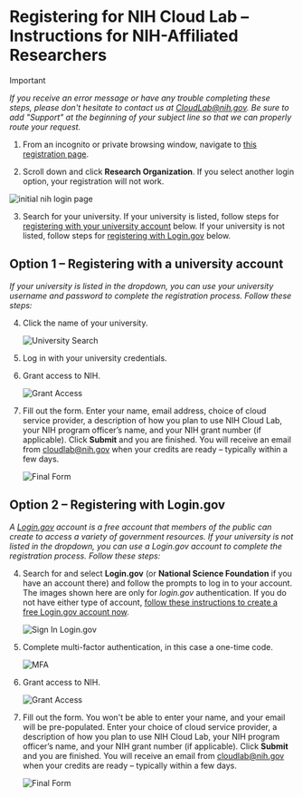 # Registering for NIH Cloud Lab – Instructions for NIH-Affiliated Researchers

> [!IMPORTANT]  
> *If you receive an error message or have any trouble completing these steps, please don't hesitate to contact us at CloudLab@nih.gov. Be sure to add "Support" at the beginning of your subject line so that we can properly route your request.*

1. From an incognito or private browsing window, navigate to [this registration page](https://nih-cloudlab.firebaseapp.com).

2. Scroll down and click **Research Organization**. If you select another login option, your registration will not work.

  ![initial nih login page](/images/1_NIH_login.png)

3. Search for your university. If your university is listed, follow steps for [registering with your university account](#university) below. If your university is not listed, follow steps for [registering with Login.gov](#login.gov) below.
   
## Option 1 – Registering with a university account <a name="university"></a>

_If your university is listed in the dropdown, you can use your university username and password to complete the registration process. Follow these steps:_

4. Click the name of your university.

   ![University Search](/images/2_input_university.png)

5. Log in with your university credentials.

6. Grant access to NIH. 

   ![Grant Access](/images/3_grant_access.png)

7. Fill out the form. Enter your name, email address, choice of cloud service provider, a description of how you plan to use NIH Cloud Lab, your NIH program officer’s name, and your NIH grant number (if applicable). Click **Submit** and you are finished. You will receive an email from cloudlab@nih.gov when your credits are ready – typically within a few days.

   ![Final Form](/images/.png)
   
## Option 2 – Registering with Login.gov <a name="login.gov"></a>
*A [Login.gov](https://login.gov/) account is a free account that members of the public can create to access a variety of government resources. If your university is not listed in the dropdown, you can use a Login.gov account to complete the registration process. Follow these steps:*

4. Search for and select **Login.gov** (or **National Science Foundation** if you have an account there) and follow the prompts to log in to your account. The images shown here are only for *login.gov* authentication. If you do not have either type of account, [follow these instructions to create a free Login.gov account now](https://login.gov/help/get-started/create-your-account/).

   ![Sign In Login.gov](/images/6_signin_logingov.png)

5. Complete multi-factor authentication, in this case a one-time code.

   ![MFA](/images/7_mfa.png)

6. Grant access to NIH.

   ![Grant Access](/images/3_grant_access.png)

7. Fill out the form. You won't be able to enter your name, and your email will be pre-populated. Enter your choice of cloud service provider, a description of how you plan to use NIH Cloud Lab, your NIH program officer’s name, and your NIH grant number (if applicable). Click **Submit** and you are finished. You will receive an email from cloudlab@nih.gov when your credits are ready – typically within a few days.
   
   ![Final Form](/images/azure_coming_soon.png)
